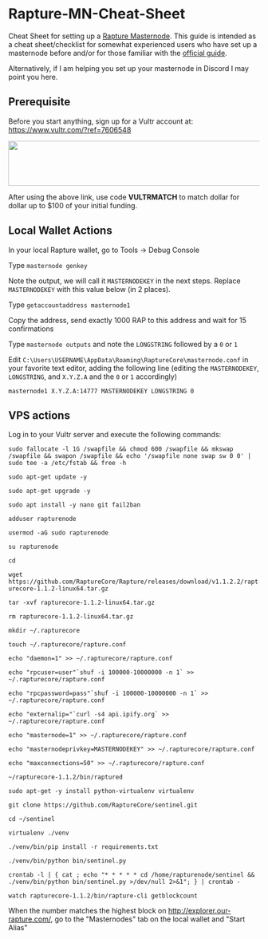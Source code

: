 # Rapture-MN-Cheat-Sheet
Cheat Sheet for setting up a <a href="https://www.our-rapture.com">Rapture Masternode</a>.  This guide is intended as a cheat sheet/checklist for somewhat experienced users who have set up a masternode before and/or for those familiar with the <a href="https://docs.google.com/document/d/1kz6OuR1ybR_ZpvKEvJQybUdn_jVZVfviks7h-77_1Gs/edit#">official guide</a>.  

Alternatively, if I am helping you set up your masternode in Discord I may point you here.


## Prerequisite
Before you start anything, sign up for a Vultr account at: https://www.vultr.com/?ref=7606548

<a href="https://www.vultr.com/?ref=7606548"><img src="https://www.vultr.com/media/banner_1.png" width="728" height="90"></a>

After using the above link, use code **VULTRMATCH** to match dollar for dollar up to $100 of your initial funding.


## Local Wallet Actions

In your local Rapture wallet, go to Tools -> Debug Console

Type ``masternode genkey``

Note the output, we will call it ``MASTERNODEKEY`` in the next steps.  Replace ``MASTERNODEKEY`` with this value below (in 2 places).

Type ``getaccountaddress masternode1``

Copy the address, send exactly 1000 RAP to this address and wait for 15 confirmations

Type ``masternode outputs`` and note the ``LONGSTRING`` followed by a ``0`` or ``1``

Edit ``C:\Users\USERNAME\AppData\Roaming\RaptureCore\masternode.conf`` in your favorite text editor, adding the following line (editing the ``MASTERNODEKEY``, ``LONGSTRING``, and ``X.Y.Z.A`` and the ``0`` or ``1`` accordingly)

``masternode1 X.Y.Z.A:14777 MASTERNODEKEY LONGSTRING 0``



## VPS actions

Log in to your Vultr server and execute the following commands:

``sudo fallocate -l 1G /swapfile && chmod 600 /swapfile && mkswap /swapfile && swapon /swapfile && echo '/swapfile none swap sw 0 0' | sudo tee -a /etc/fstab && free -h``

``sudo apt-get update -y``

``sudo apt-get upgrade -y``

``sudo apt install -y nano git fail2ban``

``adduser rapturenode``

``usermod -aG sudo rapturenode``

``su rapturenode``

``cd``

``wget https://github.com/RaptureCore/Rapture/releases/download/v1.1.2.2/rapturecore-1.1.2-linux64.tar.gz``

``tar -xvf rapturecore-1.1.2-linux64.tar.gz``

``rm rapturecore-1.1.2-linux64.tar.gz``

``mkdir ~/.rapturecore``

``touch ~/.rapturecore/rapture.conf``

``echo "daemon=1" >> ~/.rapturecore/rapture.conf``

``echo "rpcuser=user"`shuf -i 100000-10000000 -n 1` >> ~/.rapturecore/rapture.conf``

``echo "rpcpassword=pass"`shuf -i 100000-10000000 -n 1` >> ~/.rapturecore/rapture.conf``

``echo "externalip="`curl -s4 api.ipify.org` >> ~/.rapturecore/rapture.conf``

``echo "masternode=1" >> ~/.rapturecore/rapture.conf ``

``echo "masternodeprivkey=MASTERNODEKEY" >> ~/.rapturecore/rapture.conf``

``echo "maxconnections=50" >> ~/.rapturecore/rapture.conf``

``~/rapturecore-1.1.2/bin/raptured``

``sudo apt-get -y install python-virtualenv virtualenv``

``git clone https://github.com/RaptureCore/sentinel.git``

``cd ~/sentinel``

``virtualenv ./venv``

``./venv/bin/pip install -r requirements.txt``

``./venv/bin/python bin/sentinel.py``

``crontab -l | { cat ; echo "* * * * * cd /home/rapturenode/sentinel && ./venv/bin/python bin/sentinel.py >/dev/null 2>&1"; } | crontab -``

``watch rapturecore-1.1.2/bin/rapture-cli getblockcount``

When the number matches the highest block on http://explorer.our-rapture.com/, go to the "Masternodes" tab on the local wallet and "Start Alias"

